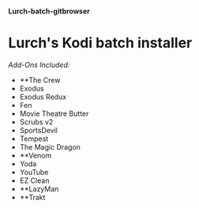 #### Lurch-batch-gitbrowser
# Lurch's Kodi batch installer 
*Add-Ons Included:*
- **The Crew
- Exodus
- Exodus Redux
- Fen
- Movie Theatre Butter
- Scrubs v2
- SportsDevil
- Tempest
- The Magic Dragon
- **Venom
- Yoda
- YouTube
- EZ Clean
- **LazyMan
- **Trakt
